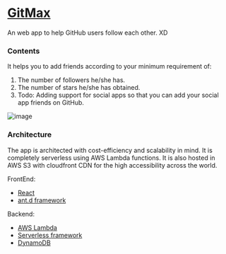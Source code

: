 # [GitMax](http://www.gitmax.cn)

An web app to help GitHub users follow each other. XD

### Contents
It helps you to add friends according to your minimum requirement of:

1. The number of followers he/she has.
2. The number of stars he/she has obtained.
3. Todo: Adding support for social apps so that you can add your social app friends on GitHub.

![image](https://cloud.githubusercontent.com/assets/9557418/21736200/c8689824-d423-11e6-9660-e12f9a8306f9.png)

### Architecture
The app is architected with cost-efficiency and scalability in mind. 
It is completely serverless using AWS Lambda functions. It is also hosted in AWS S3 with cloudfront CDN for the high 
accessibility across the world. 

FrontEnd: 
* [React](https://facebook.github.io/react/)
* [ant.d framework](https://ant.design/) 

Backend:
* [AWS Lambda](https://aws.amazon.com/lambda/) 
* [Serverless framework](https://serverless.com/)
* [DynamoDB](https://aws.amazon.com/dynamodb/?nc2=h_m1)

